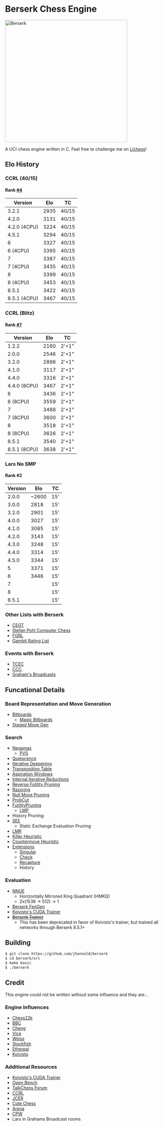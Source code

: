 # Berserk Chess Engine

<img src="resources/berserk.jpg" alt="Berserk" width="400" />

A UCI chess engine written in C. Feel free to challenge me on [Lichess](https://lichess.org/@/BerserkEngine)!

## Elo History

### CCRL (40/15)

#### Rank [#4](https://ccrl.chessdom.com/ccrl/4040/rating_list_pure_single_cpu.html)

| **Version** | **Elo** | **TC** |
| ----------- | ------- | ------ |
| 3.2.1       | 2935    | 40/15  |
| 4.2.0       | 3131    | 40/15  |
| 4.2.0 (4CPU)| 3224    | 40/15  |
| 4.5.1       | 3294    | 40/15  |
| 6           | 3327    | 40/15  |
| 6 (4CPU)    | 3395    | 40/15  |
| 7           | 3387    | 40/15  |
| 7 (4CPU)    | 3435    | 40/15  |
| 8           | 3399    | 40/15  |
| 8 (4CPU)    | 3453    | 40/15  |
| 8.5.1       | 3422    | 40/15  |
| 8.5.1 (4CPU)| 3467    | 40/15  |

### CCRL (Blitz)

#### Rank [#7](https://ccrl.chessdom.com/ccrl/404/)

| **Version** | **Elo** | **TC** |
| ----------- | ------- | ------ |
| 1.2.2       | 2160    | 2'+1"  |
| 2.0.0       | 2546    | 2'+1"  |
| 3.2.0       | 2896    | 2'+1"  |
| 4.1.0       | 3117    | 2'+1"  |
| 4.4.0       | 3316    | 2'+1"  |
| 4.4.0 (8CPU)| 3467    | 2'+1"  |
| 6           | 3436    | 2'+1"  |
| 6 (8CPU)    | 3559    | 2'+1"  |
| 7           | 3488    | 2'+1"  |
| 7 (8CPU)    | 3600    | 2'+1"  |
| 8           | 3518    | 2'+1"  |
| 8 (8CPU)    | 3626    | 2'+1"  |
| 8.5.1       | 3540    | 2'+1"  |
| 8.5.1 (8CPU)| 3638    | 2'+1"  |

### Lars No SMP

#### Rank #2

| **Version** | **Elo** | **TC** |
| ----------- | ------- | ------ |
| 2.0.0       | ~2600   | 15'    |
| 3.0.0       | 2818    | 15'    |
| 3.2.0       | 2901    | 15'    |
| 4.0.0       | 3027    | 15'    |
| 4.1.0       | 3085    | 15'    |
| 4.2.0       | 3143    | 15'    |
| 4.3.0       | 3248    | 15'    |
| 4.4.0       | 3314    | 15'    |
| 4.5.0       | 3344    | 15'    |
| 5           | 3371    | 15'    |
| 6           | 3446    | 15'    |
| 7           |         | 15'    |
| 8           |         | 15'    |
| 8.5.1       |         | 15'    |

### Other Lists with Berserk

- [CEGT](http://www.cegt.net/)
- [Stefan Pohl Computer Chess](https://www.sp-cc.de/)
- [FGRL](http://www.fastgm.de/)
- [Gambit Rating List](https://rebel13.nl/grl-best-40-2.html)

### Events with Berserk

- [TCEC](https://tcec-chess.com/)
- [CCC](https://www.chess.com/computer-chess-championship)
- [Graham's Broadcasts](https://tlcv.net)

## Funcational Details 

### Board Representation and Move Generation

- [Bitboards](https://www.chessprogramming.org/Bitboards)
  - [Magic Bitboards](https://www.chessprogramming.org/Magic_Bitboards)
- [Staged Move Gen](https://www.chessprogramming.org/Move_Generation#Staged_move_generation)

### Search

- [Negamax](https://www.chessprogramming.org/Negamax)
  - [PVS](https://www.chessprogramming.org/Principal_Variation_Search)
- [Quiescence](https://www.chessprogramming.org/Quiescence_Search)
- [Iterative Deepening](https://www.chessprogramming.org/Iterative_Deepening)
- [Transposition Table](https://www.chessprogramming.org/Transposition_Table)
- [Aspiration Windows](https://www.chessprogramming.org/Aspiration_Windows)
- [Internal Iterative Reductions](https://www.talkchess.com/forum3/viewtopic.php?f=7&t=74769)
- [Reverse Futility Pruning](https://www.chessprogramming.org/Reverse_Futility_Pruning)
- [Razoring](https://www.chessprogramming.org/Razoring)
- [Null Move Pruning](https://www.chessprogramming.org/Null_Move_Pruning)
- [ProbCut](https://www.chessprogramming.org/ProbCut)
- [FutilityPruning](https://www.chessprogramming.org/Futility_Pruning)
  - [LMP](https://www.chessprogramming.org/Futility_Pruning#MoveCountBasedPruning)
- History Pruning
- [SEE](https://www.chessprogramming.org/Static_Exchange_Evaluation)
  - Static Exchange Evaluation Pruning
- [LMR](https://www.chessprogramming.org/Late_Move_Reductions)
- [Killer Heuristic](https://www.chessprogramming.org/Killer_Heuristic)
- [Countermove Heuristic](https://www.chessprogramming.org/Countermove_Heuristic)
- [Extensions](https://www.chessprogramming.org/Extensions)
  - [Singular](https://www.chessprogramming.org/Singular_Extensions)
  - [Check](https://www.chessprogramming.org/Check_Extensions)
  - [Recapture](https://www.chessprogramming.org/Recapture_Extensions)
  - History

### Evaluation

- [NNUE](https://www.chessprogramming.org/NNUE)
  - Horizontally Mirrored King Quadrant (HMKQ)
  - 2x(1536 -> 512) -> 1
- [Berserk FenGen](https://github.com/jhonnold/berserk/tree/fen-gen)
- [Koivisto's CUDA Trainer](https://github.com/Luecx/CudAD)
- ~~[Berserk Trainer](https://github.com/jhonnold/berserk-trainer)~~
  - This has been deprecated in favor of Koivisto's trainer, but trained all networks through Berserk 8.5.1+

## Building

```bash
$ git clone https://github.com/jhonnold/berserk
$ cd berserk/src
$ make basic
$ ./berserk
```

## Credit

This engine could not be written without some influence and they are...

### Engine Influences

- [Chess22k](https://github.com/sandermvdb/chess22k)
- [BBC](https://github.com/maksimKorzh/chess_programming)
- [Cheng](https://www.chessprogramming.org/Cheng)
- [Vice](https://github.com/bluefeversoft/Vice_Chess_Engine)
- [Weiss](https://github.com/TerjeKir/weiss)
- [Stockfish](https://github.com/official-stockfish/Stockfish)
- [Ethereal](https://github.com/AndyGrant/Ethereal)
- [Koivisto](https://github.com/Luecx/Koivisto)


### Additional Resources

- [Koivisto's CUDA Trainer](https://github.com/Luecx/CudAD)
- [Open Bench](https://github.com/AndyGrant/OpenBench)
- [TalkChess Forum](http://talkchess.com/forum3/viewforum.php?f=7)
- [CCRL](https://kirill-kryukov.com/chess/discussion-board/viewforum.php?f=7)
- [JCER](https://chessengines.blogspot.com/p/rating-jcer.html)
- [Cute Chess](https://cutechess.com/)
- [Arena](http://www.playwitharena.de/)
- [CPW](https://www.chessprogramming.org/Main_Page)
- Lars in Grahams Broadcast rooms

